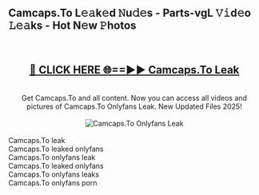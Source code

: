 <h2>Camcaps.To L𝚎𝚊k𝚎d 𝙽u𝚍𝚎s - Parts-vgL 𝚅𝚒d𝚎o 𝙻𝚎𝚊ks - Hot N𝚎w 𝙿hotos </h2>
<br>
<div align="center">
<h2><a href="https://213.232.235.80/live/video.php?q=camcaps.to" rel="nofollow">🔴 CLICK HERE 🌐==►► Camcaps.To Leak</a></h2>
<br>
Get Camcaps.To and all content. Now you can access all videos and pictures of Camcaps.To Onlyfans Leak. New Updated Files 2025!
<br>
<br>
<a href="https://213.232.235.80/live/video.php?q=camcaps.to" rel="nofollow" data-target="animated-image.originalLink"><img src="https://i.imgur.com/1EjSzPs.png" alt="Camcaps.To Onlyfans Leak" style="max-width: 100%; display: inline-block;" data-target="animated-image.originalImage"></a>
</div>
<br>
Camcaps.To leak<br>
Camcaps.To leaked onlyfans<br>
Camcaps.To onlyfans leak<br>
Camcaps.To leaked onlyfans<br>
Camcaps.To onlyfans leaks<br>
Camcaps.To onlyfans porn
